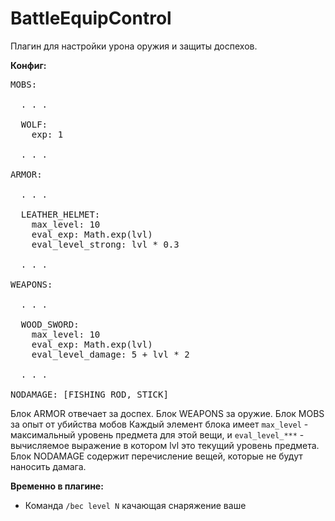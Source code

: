 BattleEquipControl
==================

Плагин для настройки урона оружия и защиты доспехов.

<b>Конфиг:</b>
<pre>
MOBS:

  . . .
  
  WOLF:
    exp: 1
  
  . . .

ARMOR:
    
  . . .
  
  LEATHER_HELMET:
    max_level: 10
    eval_exp: Math.exp(lvl)
    eval_level_strong: lvl * 0.3
  
  . . .
    
WEAPONS:
  
  . . .
  
  WOOD_SWORD:
    max_level: 10
    eval_exp: Math.exp(lvl)
    eval_level_damage: 5 + lvl * 2
  
  . . .
  
NODAMAGE: [FISHING_ROD, STICK]
</pre>

Блок ARMOR отвечает за доспех. Блок WEAPONS за оружие. Блок MOBS за опыт от убийства мобов
Каждый элемент блока имеет <code>max_level</code> - максимальный уровень предмета для этой вещи, и <code>eval_level_***</code> - вычисляемое выражение в котором lvl это текущий уровень предмета.
Блок NODAMAGE содержит перечисление вещей, которые не будут наносить дамага.

<b>Временно в плагине:</b>
<ul>
<li>Команда <code>/bec level N</code> качающая снаряжение ваше</li>
</ul>
